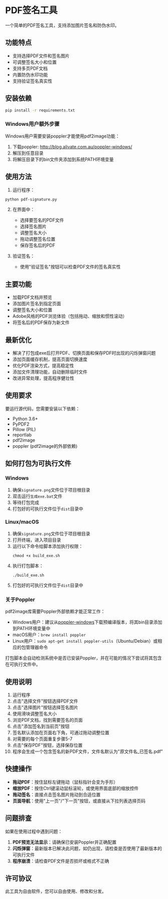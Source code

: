 # PDF签名工具

一个简单的PDF签名工具，支持添加图片签名和防伪水印。

## 功能特点

- 支持选择PDF文件和签名图片
- 可调整签名大小和位置
- 支持多页PDF文档
- 内置防伪水印功能
- 支持验证签名真实性

## 安装依赖

```bash
pip install -r requirements.txt
```

### Windows用户额外步骤

Windows用户需要安装poppler才能使用pdf2image功能：

1. 下载poppler: http://blog.alivate.com.au/poppler-windows/
2. 解压到任意目录
3. 将解压目录下的bin文件夹添加到系统PATH环境变量

## 使用方法

1. 运行程序：
```bash
python pdf-signature.py
```

2. 在界面中：
   - 选择要签名的PDF文件
   - 选择签名图片
   - 调整签名大小
   - 拖动调整签名位置
   - 保存签名后的PDF

3. 验证签名：
   - 使用"验证签名"按钮可以检查PDF文件的签名真实性

## 主要功能

- 加载PDF文档并预览
- 添加图片签名到指定页面
- 调整签名大小和位置
- Adobe风格的PDF浏览体验（包括拖动、缩放和惯性滚动）
- 将签名后的PDF保存为新文件

## 最新优化

- 解决了打包成exe后打开PDF、切换页面和保存PDF时出现的闪烁弹窗问题
- 添加页面缓存机制，提高页面切换速度
- 优化PDF渲染方式，提高稳定性
- 添加文件清理功能，自动删除临时文件
- 改进异常处理，提高程序健壮性

## 使用要求

要运行源代码，您需要安装以下依赖：

- Python 3.6+
- PyPDF2
- Pillow (PIL)
- reportlab
- pdf2image
- poppler (pdf2image的外部依赖)

## 如何打包为可执行文件

### Windows

1. 确保`signature.png`文件位于项目根目录
2. 双击运行`生成exe.bat`文件
3. 等待打包完成
4. 打包好的可执行文件位于`dist`目录中

### Linux/macOS

1. 确保`signature.png`文件位于项目根目录
2. 打开终端，进入项目目录
3. 运行以下命令给脚本添加执行权限：
   ```
   chmod +x build_exe.sh
   ```
4. 执行打包脚本：
   ```
   ./build_exe.sh
   ```
5. 打包好的可执行文件位于`dist`目录中

### 关于Poppler

pdf2image库需要Poppler外部依赖才能正常工作：

- Windows用户：建议从[poppler-windows](https://github.com/oschwartz10612/poppler-windows/releases)下载预编译版本，将其bin目录添加到PATH环境变量中
- macOS用户：`brew install poppler`
- Linux用户：`sudo apt-get install poppler-utils`（Ubuntu/Debian）或相应的包管理器命令

打包脚本会自动检测系统中是否已安装Poppler，并在可能的情况下尝试将其包含在可执行文件中。

## 使用说明

1. 运行程序
2. 点击"选择文件"按钮选择PDF文件
3. 点击"选择图片"按钮选择签名图片
4. 使用滑块调整签名大小
5. 浏览PDF文档，找到需要签名的页面
6. 点击"添加签名到当前页"按钮
7. 签名默认添加在页面右下角，可通过拖动调整位置
8. 对需要的每个页面重复步骤5-7
9. 点击"保存PDF"按钮，选择保存位置
10. 程序会生成一个包含签名的新PDF文件，文件名默认为"原文件名_已签名.pdf"

## 快捷操作

- **拖动PDF**：按住鼠标左键拖动（鼠标指针会变为手形）
- **缩放PDF**：按住Ctrl键滚动鼠标滚轮，或使用界面底部的缩放控件
- **拖动签名**：直接点击签名图片拖动到合适位置
- **页面导航**：使用"上一页"/"下一页"按钮，或直接从下拉列表选择页码

## 问题排查

如果在使用过程中遇到问题：

1. **PDF预览无法显示**：请确保已安装Poppler并正确配置
2. **闪烁弹窗**：最新版本已解决此问题，如仍出现，请检查是否使用了最新版本的可执行文件
3. **程序崩溃**：请检查PDF文件是否损坏或格式不正确

## 许可协议

此工具为自由软件，您可以自由使用、修改和分发。 